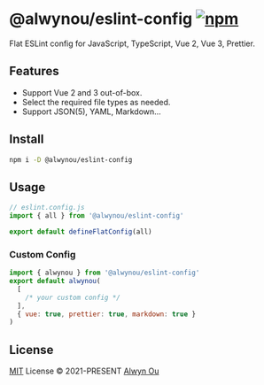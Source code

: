 # @alwynou/eslint-config [![npm](https://img.shields.io/npm/v/@alwynou/eslint-config.svg)](https://npmjs.com/package/@alwynou/eslint-config)

Flat ESLint config for JavaScript, TypeScript, Vue 2, Vue 3, Prettier.

## Features

- Support Vue 2 and 3 out-of-box.
- Select the required file types as needed.
- Support JSON(5), YAML, Markdown...

## Install

```bash
npm i -D @alwynou/eslint-config
```

## Usage

```js
// eslint.config.js
import { all } from '@alwynou/eslint-config'

export default defineFlatConfig(all)
```

### Custom Config

```js
import { alwynou } from '@alwynou/eslint-config'
export default alwynou(
  [
    /* your custom config */
  ],
  { vue: true, prettier: true, markdown: true }
)
```

## License

[MIT](./LICENSE) License © 2021-PRESENT [Alwyn Ou](https://github.com/alwynou)
